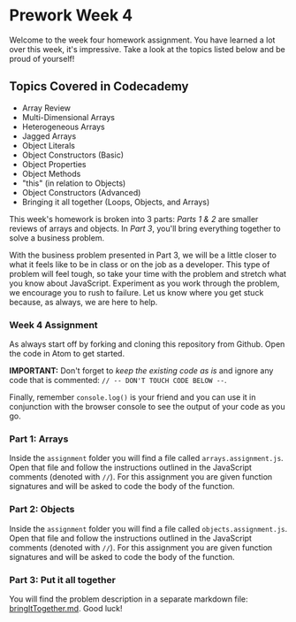 # Prework Week 4

Welcome to the week four homework assignment. You have learned a lot over this week, it's impressive. Take a look at the topics listed below and be proud of yourself!

## Topics Covered in Codecademy
* Array Review
* Multi-Dimensional Arrays
* Heterogeneous Arrays
* Jagged Arrays
* Object Literals
* Object Constructors (Basic)
* Object Properties
* Object Methods
* "this" (in relation to Objects)
* Object Constructors (Advanced)
* Bringing it all together (Loops, Objects, and Arrays)

This week's homework is broken into 3 parts: *Parts 1 & 2* are smaller reviews of arrays and objects. In *Part 3*, you'll bring everything together to solve a business problem.

With the business problem presented in Part 3, we will be a little closer to what it feels like to be in class or on the job as a developer. This type of problem will feel tough, so take your time with the problem and stretch what you know about JavaScript. Experiment as you work through the problem, we encourage you to rush to failure. Let us know where you get stuck because, as always, we are here to help.

### Week 4 Assignment
As always start off by forking and cloning this repository from Github. Open the code in Atom to get started.

**IMPORTANT:** Don't forget to _keep the existing code as is_ and ignore any code that is commented: `// -- DON'T TOUCH CODE BELOW --`.

Finally, remember `console.log()` is your friend and you can use it in conjunction with the browser console to see the output of your code as you go.

### Part 1: Arrays
Inside the `assignment` folder you will find a file called `arrays.assignment.js`. Open that file and follow the instructions outlined in the JavaScript comments (denoted with `//`). For this assignment you are given function signatures and will be asked to code the body of the function.

### Part 2: Objects
Inside the `assignment` folder you will find a file called `objects.assignment.js`. Open that file and follow the instructions outlined in the JavaScript comments (denoted with `//`). For this assignment you are given function signatures and will be asked to code the body of the function.

### Part 3: Put it all together

You will find the problem description in a separate markdown file: [bringItTogether.md](bringItTogether.md). Good luck!
